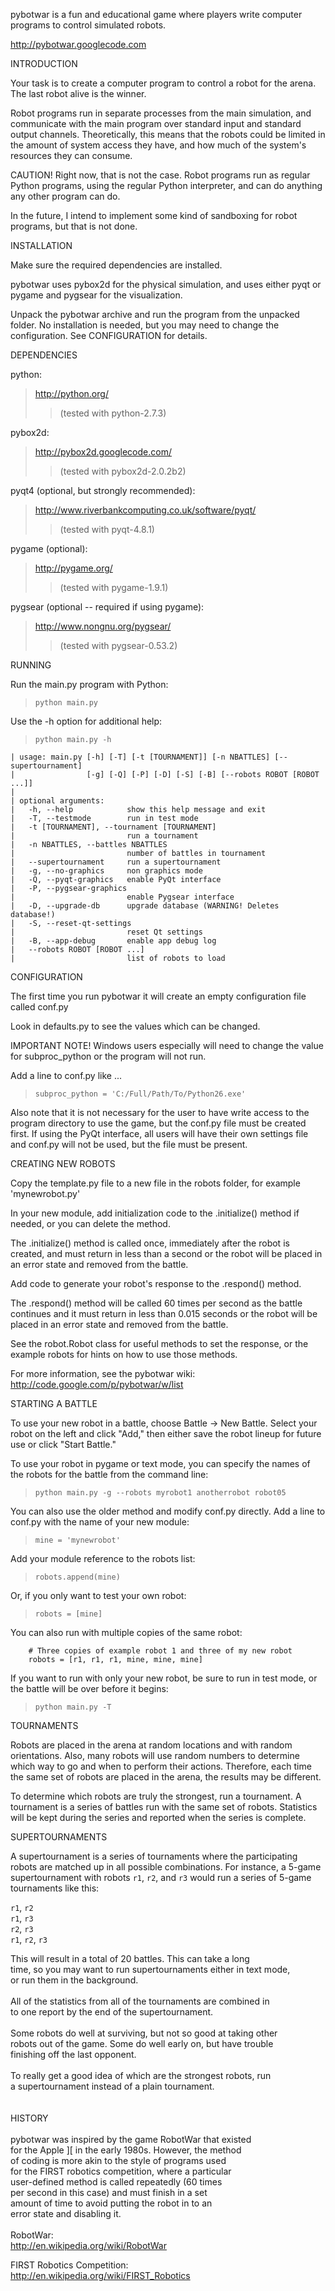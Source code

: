 pybotwar is a fun and educational game where players
write computer programs to control simulated robots.

http://pybotwar.googlecode.com



INTRODUCTION

Your task is to create a computer program to control a
robot for the arena. The last robot alive is the winner.

Robot programs run in separate processes from the main
simulation, and communicate with the main program over
standard input and standard output channels. Theoretically,
this means that the robots could be limited in the amount
of system access they have, and how much of the system's
resources they can consume.

CAUTION!
Right now, that is not the case. Robot programs run
as regular Python programs, using the regular Python
interpreter, and can do anything any other program
can do.

In the future, I intend to implement some kind of
sandboxing for robot programs, but that is not done.



INSTALLATION

Make sure the required dependencies are installed.

pybotwar uses pybox2d for the physical simulation,
and uses either pyqt or pygame and pygsear for the
visualization.

Unpack the pybotwar archive and run the program
from the unpacked folder. No installation is needed,
but you may need to change the configuration. See
CONFIGURATION for details.



DEPENDENCIES

python:
> http://python.org/
> > (tested with python-2.7.3)

pybox2d:

> http://pybox2d.googlecode.com/
> > (tested with pybox2d-2.0.2b2)

pyqt4 (optional, but strongly recommended):

> http://www.riverbankcomputing.co.uk/software/pyqt/
> > (tested with pyqt-4.8.1)

pygame (optional):

> http://pygame.org/
> > (tested with pygame-1.9.1)

pygsear (optional -- required if using pygame):

> http://www.nongnu.org/pygsear/
> > (tested with pygsear-0.53.2)


RUNNING

Run the main.py program with Python:


> `python main.py`

Use the -h option for additional help:

> `python main.py -h`

```
| usage: main.py [-h] [-T] [-t [TOURNAMENT]] [-n NBATTLES] [--supertournament]
|                [-g] [-Q] [-P] [-D] [-S] [-B] [--robots ROBOT [ROBOT ...]]
| 
| optional arguments:
|   -h, --help            show this help message and exit
|   -T, --testmode        run in test mode
|   -t [TOURNAMENT], --tournament [TOURNAMENT]
|                         run a tournament
|   -n NBATTLES, --battles NBATTLES
|                         number of battles in tournament
|   --supertournament     run a supertournament
|   -g, --no-graphics     non graphics mode
|   -Q, --pyqt-graphics   enable PyQt interface
|   -P, --pygsear-graphics
|                         enable Pygsear interface
|   -D, --upgrade-db      upgrade database (WARNING! Deletes database!)
|   -S, --reset-qt-settings
|                         reset Qt settings
|   -B, --app-debug       enable app debug log
|   --robots ROBOT [ROBOT ...]
|                         list of robots to load
```


CONFIGURATION

The first time you run pybotwar it will create an empty
configuration file called conf.py

Look in defaults.py to see the values which can be changed.

IMPORTANT NOTE!
Windows users especially will need to change the value for
subproc\_python or the program will not run.

Add a line to conf.py like ...

> `subproc_python = 'C:/Full/Path/To/Python26.exe'`


Also note that it is not necessary for the user to have write
access to the program directory to use the game, but the conf.py
file must be created first. If using the PyQt interface, all
users will have their own settings file and conf.py will not
be used, but the file must be present.



CREATING NEW ROBOTS

Copy the template.py file to a new file in the robots
folder, for example 'mynewrobot.py'


In your new module, add initialization code to the .initialize()
method if needed, or you can delete the method.

The .initialize() method is called once, immediately after the
robot is created, and must return in less than a second or
the robot will be placed in an error state and removed from
the battle.


Add code to generate your robot's response to the .respond()
method.

The .respond() method will be called 60 times per second as
the battle continues and it must return in less than 0.015
seconds or the robot will be placed in an error state and
removed from the battle.


See the robot.Robot class for useful methods to set the
response, or the example robots for hints on how to use
those methods.

For more information, see the pybotwar wiki:
http://code.google.com/p/pybotwar/w/list


STARTING A BATTLE

To use your new robot in a battle, choose Battle -> New Battle.
Select your robot on the left and click "Add," then either
save the robot lineup for future use or click "Start Battle."


To use your robot in pygame or text mode, you can specify the names
of the robots for the battle from the command line:

> `python main.py -g --robots myrobot1 anotherrobot robot05`


You can also use the older method and modify conf.py directly.
Add a line to conf.py with the name of your new module:

> `mine = 'mynewrobot'`

Add your module reference to the robots list:

> `robots.append(mine)`

Or, if you only want to test your own robot:

> `robots = [mine]`

You can also run with multiple copies of the same robot:

```
    # Three copies of example robot 1 and three of my new robot
    robots = [r1, r1, r1, mine, mine, mine]
```

If you want to run with only your new robot, be sure to
run in test mode, or the battle will be over before it
begins:

> `python main.py -T`




TOURNAMENTS

Robots are placed in the arena at random locations and with
random orientations. Also, many robots will use random numbers
to determine which way to go and when to perform their actions.
Therefore, each time the same set of robots are placed in the
arena, the results may be different.

To determine which robots are truly the strongest, run a
tournament. A tournament is a series of battles run with the
same set of robots. Statistics will be kept during the series
and reported when the series is complete.


SUPERTOURNAMENTS

A supertournament is a series of tournaments where the participating
robots are matched up in all possible combinations. For instance,
a 5-game supertournament with robots `r1`, `r2`, and `r3` would run a
series of 5-game tournaments like this:

`r1`, `r2`<br>
<code>r1</code>, <code>r3</code><br>
<code>r2</code>, <code>r3</code><br>
<code>r1</code>, <code>r2</code>, <code>r3</code>

This will result in a total of 20 battles. This can take a long<br>
time, so you may want to run supertournaments either in text mode,<br>
or run them in the background.<br>
<br>
All of the statistics from all of the tournaments are combined in<br>
to one report by the end of the supertournament.<br>
<br>
Some robots do well at surviving, but not so good at taking other<br>
robots out of the game. Some do well early on, but have trouble<br>
finishing off the last opponent.<br>
<br>
To really get a good idea of which are the strongest robots, run<br>
a supertournament instead of a plain tournament.<br>
<br>
<br>
HISTORY<br>
<br>
pybotwar was inspired by the game RobotWar that existed<br>
for the Apple ][ in the early 1980s. However, the method<br>
of coding is more akin to the style of programs used<br>
for the FIRST robotics competition, where a particular<br>
user-defined method is called repeatedly (60 times<br>
per second in this case) and must finish in a set<br>
amount of time to avoid putting the robot in to an<br>
error state and disabling it.<br>
<br>
RobotWar:<br>
<a href='http://en.wikipedia.org/wiki/RobotWar'>http://en.wikipedia.org/wiki/RobotWar</a>

FIRST Robotics Competition:<br>
<a href='http://en.wikipedia.org/wiki/FIRST_Robotics'>http://en.wikipedia.org/wiki/FIRST_Robotics</a>